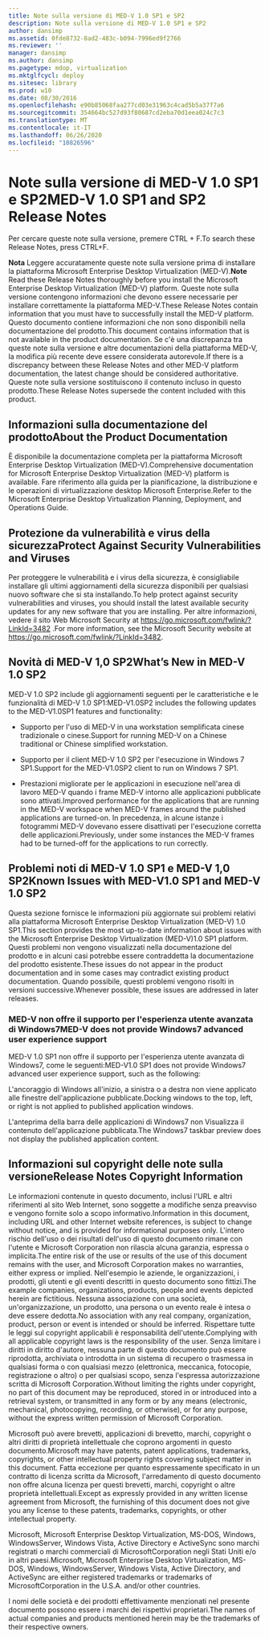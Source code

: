 ```yaml
---
title: Note sulla versione di MED-V 1.0 SP1 e SP2
description: Note sulla versione di MED-V 1.0 SP1 e SP2
author: dansimp
ms.assetid: 0fde8732-8ad2-483c-b094-7996ed9f2766
ms.reviewer: ''
manager: dansimp
ms.author: dansimp
ms.pagetype: mdop, virtualization
ms.mktglfcycl: deploy
ms.sitesec: library
ms.prod: w10
ms.date: 08/30/2016
ms.openlocfilehash: e90b85068faa277cd03e31963c4cad5b5a37f7a6
ms.sourcegitcommit: 354664bc527d93f80687cd2eba70d1eea024c7c3
ms.translationtype: MT
ms.contentlocale: it-IT
ms.lasthandoff: 06/26/2020
ms.locfileid: "10826596"
---
```

# <span data-ttu-id="9e3f1-103">Note sulla versione di MED-V 1.0 SP1 e SP2</span><span class="sxs-lookup"><span data-stu-id="9e3f1-103">MED-V 1.0 SP1 and SP2 Release Notes</span></span>


<span data-ttu-id="9e3f1-104">Per cercare queste note sulla versione, premere CTRL + F.</span><span class="sxs-lookup"><span data-stu-id="9e3f1-104">To search these Release Notes, press CTRL+F.</span></span>

<span data-ttu-id="9e3f1-105">**Nota**  Leggere accuratamente queste note sulla versione prima di installare la piattaforma Microsoft Enterprise Desktop Virtualization (MED-V).</span><span class="sxs-lookup"><span data-stu-id="9e3f1-105">**Note** Read these Release Notes thoroughly before you install the Microsoft Enterprise Desktop Virtualization (MED-V) platform.</span></span> <span data-ttu-id="9e3f1-106">Queste note sulla versione contengono informazioni che devono essere necessarie per installare correttamente la piattaforma MED-V.</span><span class="sxs-lookup"><span data-stu-id="9e3f1-106">These Release Notes contain information that you must have to successfully install the MED-V platform.</span></span> <span data-ttu-id="9e3f1-107">Questo documento contiene informazioni che non sono disponibili nella documentazione del prodotto.</span><span class="sxs-lookup"><span data-stu-id="9e3f1-107">This document contains information that is not available in the product documentation.</span></span> <span data-ttu-id="9e3f1-108">Se c'è una discrepanza tra queste note sulla versione e altre documentazioni della piattaforma MED-V, la modifica più recente deve essere considerata autorevole.</span><span class="sxs-lookup"><span data-stu-id="9e3f1-108">If there is a discrepancy between these Release Notes and other MED-V platform documentation, the latest change should be considered authoritative.</span></span> <span data-ttu-id="9e3f1-109">Queste note sulla versione sostituiscono il contenuto incluso in questo prodotto.</span><span class="sxs-lookup"><span data-stu-id="9e3f1-109">These Release Notes supersede the content included with this product.</span></span>

 

## <span data-ttu-id="9e3f1-110">Informazioni sulla documentazione del prodotto</span><span class="sxs-lookup"><span data-stu-id="9e3f1-110">About the Product Documentation</span></span>


<span data-ttu-id="9e3f1-111">È disponibile la documentazione completa per la piattaforma Microsoft Enterprise Desktop Virtualization (MED-V).</span><span class="sxs-lookup"><span data-stu-id="9e3f1-111">Comprehensive documentation for Microsoft Enterprise Desktop Virtualization (MED-V) platform is available.</span></span> <span data-ttu-id="9e3f1-112">Fare riferimento alla guida per la pianificazione, la distribuzione e le operazioni di virtualizzazione desktop Microsoft Enterprise.</span><span class="sxs-lookup"><span data-stu-id="9e3f1-112">Refer to the Microsoft Enterprise Desktop Virtualization Planning, Deployment, and Operations Guide.</span></span>

## <span data-ttu-id="9e3f1-113">Protezione da vulnerabilità e virus della sicurezza</span><span class="sxs-lookup"><span data-stu-id="9e3f1-113">Protect Against Security Vulnerabilities and Viruses</span></span>


<span data-ttu-id="9e3f1-114">Per proteggere le vulnerabilità e i virus della sicurezza, è consigliabile installare gli ultimi aggiornamenti della sicurezza disponibili per qualsiasi nuovo software che si sta installando.</span><span class="sxs-lookup"><span data-stu-id="9e3f1-114">To help protect against security vulnerabilities and viruses, you should install the latest available security updates for any new software that you are installing.</span></span> <span data-ttu-id="9e3f1-115">Per altre informazioni, vedere il sito Web Microsoft Security at <https://go.microsoft.com/fwlink/?LinkId=3482> .</span><span class="sxs-lookup"><span data-stu-id="9e3f1-115">For more information, see the Microsoft Security website at <https://go.microsoft.com/fwlink/?LinkId=3482>.</span></span>

## <a href="" id="what-s-new-in-med-v-1-0-sp2"></a><span data-ttu-id="9e3f1-116">Novità di MED-V 1,0 SP2</span><span class="sxs-lookup"><span data-stu-id="9e3f1-116">What’s New in MED-V 1.0 SP2</span></span>


<span data-ttu-id="9e3f1-117">MED-V 1.0 SP2 include gli aggiornamenti seguenti per le caratteristiche e le funzionalità di MED-V 1.0 SP1:</span><span class="sxs-lookup"><span data-stu-id="9e3f1-117">MED-V1.0SP2 includes the following updates to the MED-V1.0SP1 features and functionality:</span></span>

-   <span data-ttu-id="9e3f1-118">Supporto per l'uso di MED-V in una workstation semplificata cinese tradizionale o cinese.</span><span class="sxs-lookup"><span data-stu-id="9e3f1-118">Support for running MED-V on a Chinese traditional or Chinese simplified workstation.</span></span>

-   <span data-ttu-id="9e3f1-119">Supporto per il client MED-V 1.0 SP2 per l'esecuzione in Windows 7 SP1.</span><span class="sxs-lookup"><span data-stu-id="9e3f1-119">Support for the MED-V1.0SP2 client to run on Windows 7 SP1.</span></span>

-   <span data-ttu-id="9e3f1-120">Prestazioni migliorate per le applicazioni in esecuzione nell'area di lavoro MED-V quando i frame MED-V intorno alle applicazioni pubblicate sono attivati.</span><span class="sxs-lookup"><span data-stu-id="9e3f1-120">Improved performance for the applications that are running in the MED-V workspace when MED-V frames around the published applications are turned-on.</span></span> <span data-ttu-id="9e3f1-121">In precedenza, in alcune istanze i fotogrammi MED-V dovevano essere disattivati per l'esecuzione corretta delle applicazioni.</span><span class="sxs-lookup"><span data-stu-id="9e3f1-121">Previously, under some instances the MED-V frames had to be turned-off for the applications to run correctly.</span></span>

## <span data-ttu-id="9e3f1-122">Problemi noti di MED-V 1.0 SP1 e MED-V 1,0 SP2</span><span class="sxs-lookup"><span data-stu-id="9e3f1-122">Known Issues with MED-V1.0 SP1 and MED-V 1.0 SP2</span></span>


<span data-ttu-id="9e3f1-123">Questa sezione fornisce le informazioni più aggiornate sui problemi relativi alla piattaforma Microsoft Enterprise Desktop Virtualization (MED-V) 1.0 SP1.</span><span class="sxs-lookup"><span data-stu-id="9e3f1-123">This section provides the most up-to-date information about issues with the Microsoft Enterprise Desktop Virtualization (MED-V)1.0 SP1 platform.</span></span> <span data-ttu-id="9e3f1-124">Questi problemi non vengono visualizzati nella documentazione del prodotto e in alcuni casi potrebbe essere contraddetta la documentazione del prodotto esistente.</span><span class="sxs-lookup"><span data-stu-id="9e3f1-124">These issues do not appear in the product documentation and in some cases may contradict existing product documentation.</span></span> <span data-ttu-id="9e3f1-125">Quando possibile, questi problemi vengono risolti in versioni successive.</span><span class="sxs-lookup"><span data-stu-id="9e3f1-125">Whenever possible, these issues are addressed in later releases.</span></span>

### <span data-ttu-id="9e3f1-126">MED-V non offre il supporto per l'esperienza utente avanzata di Windows7</span><span class="sxs-lookup"><span data-stu-id="9e3f1-126">MED-V does not provide Windows7 advanced user experience support</span></span>

<span data-ttu-id="9e3f1-127">MED-V 1.0 SP1 non offre il supporto per l'esperienza utente avanzata di Windows7, come le seguenti:</span><span class="sxs-lookup"><span data-stu-id="9e3f1-127">MED-V1.0 SP1 does not provide Windows7 advanced user experience support, such as the following:</span></span>

<span data-ttu-id="9e3f1-128">L'ancoraggio di Windows all'inizio, a sinistra o a destra non viene applicato alle finestre dell'applicazione pubblicate.</span><span class="sxs-lookup"><span data-stu-id="9e3f1-128">Docking windows to the top, left, or right is not applied to published application windows.</span></span>

<span data-ttu-id="9e3f1-129">L'anteprima della barra delle applicazioni di Windows7 non Visualizza il contenuto dell'applicazione pubblicata.</span><span class="sxs-lookup"><span data-stu-id="9e3f1-129">The Windows7 taskbar preview does not display the published application content.</span></span>

## <span data-ttu-id="9e3f1-130">Informazioni sul copyright delle note sulla versione</span><span class="sxs-lookup"><span data-stu-id="9e3f1-130">Release Notes Copyright Information</span></span>


<span data-ttu-id="9e3f1-131">Le informazioni contenute in questo documento, inclusi l'URL e altri riferimenti al sito Web Internet, sono soggette a modifiche senza preavviso e vengono fornite solo a scopo informativo.</span><span class="sxs-lookup"><span data-stu-id="9e3f1-131">Information in this document, including URL and other Internet website references, is subject to change without notice, and is provided for informational purposes only.</span></span> <span data-ttu-id="9e3f1-132">L'intero rischio dell'uso o dei risultati dell'uso di questo documento rimane con l'utente e Microsoft Corporation non rilascia alcuna garanzia, espressa o implicita.</span><span class="sxs-lookup"><span data-stu-id="9e3f1-132">The entire risk of the use or results of the use of this document remains with the user, and Microsoft Corporation makes no warranties, either express or implied.</span></span> <span data-ttu-id="9e3f1-133">Nell'esempio le aziende, le organizzazioni, i prodotti, gli utenti e gli eventi descritti in questo documento sono fittizi.</span><span class="sxs-lookup"><span data-stu-id="9e3f1-133">The example companies, organizations, products, people and events depicted herein are fictitious.</span></span> <span data-ttu-id="9e3f1-134">Nessuna associazione con una società, un'organizzazione, un prodotto, una persona o un evento reale è intesa o deve essere dedotta.</span><span class="sxs-lookup"><span data-stu-id="9e3f1-134">No association with any real company, organization, product, person or event is intended or should be inferred.</span></span> <span data-ttu-id="9e3f1-135">Rispettare tutte le leggi sul copyright applicabili è responsabilità dell'utente.</span><span class="sxs-lookup"><span data-stu-id="9e3f1-135">Complying with all applicable copyright laws is the responsibility of the user.</span></span> <span data-ttu-id="9e3f1-136">Senza limitare i diritti in diritto d'autore, nessuna parte di questo documento può essere riprodotta, archiviata o introdotta in un sistema di recupero o trasmessa in qualsiasi forma o con qualsiasi mezzo (elettronica, meccanica, fotocopie, registrazione o altro) o per qualsiasi scopo, senza l'espressa autorizzazione scritta di Microsoft Corporation.</span><span class="sxs-lookup"><span data-stu-id="9e3f1-136">Without limiting the rights under copyright, no part of this document may be reproduced, stored in or introduced into a retrieval system, or transmitted in any form or by any means (electronic, mechanical, photocopying, recording, or otherwise), or for any purpose, without the express written permission of Microsoft Corporation.</span></span>

<span data-ttu-id="9e3f1-137">Microsoft può avere brevetti, applicazioni di brevetto, marchi, copyright o altri diritti di proprietà intellettuale che coprono argomenti in questo documento.</span><span class="sxs-lookup"><span data-stu-id="9e3f1-137">Microsoft may have patents, patent applications, trademarks, copyrights, or other intellectual property rights covering subject matter in this document.</span></span> <span data-ttu-id="9e3f1-138">Fatta eccezione per quanto espressamente specificato in un contratto di licenza scritta da Microsoft, l'arredamento di questo documento non offre alcuna licenza per questi brevetti, marchi, copyright o altre proprietà intellettuali.</span><span class="sxs-lookup"><span data-stu-id="9e3f1-138">Except as expressly provided in any written license agreement from Microsoft, the furnishing of this document does not give you any license to these patents, trademarks, copyrights, or other intellectual property.</span></span>



<span data-ttu-id="9e3f1-139">Microsoft, Microsoft Enterprise Desktop Virtualization, MS-DOS, Windows, WindowsServer, Windows Vista, Active Directory e ActiveSync sono marchi registrati o marchi commerciali di MicrosoftCorporation negli Stati Uniti e/o in altri paesi.</span><span class="sxs-lookup"><span data-stu-id="9e3f1-139">Microsoft, Microsoft Enterprise Desktop Virtualization, MS-DOS, Windows, WindowsServer, Windows Vista, Active Directory, and ActiveSync are either registered trademarks or trademarks of MicrosoftCorporation in the U.S.A. and/or other countries.</span></span>

<span data-ttu-id="9e3f1-140">I nomi delle società e dei prodotti effettivamente menzionati nel presente documento possono essere i marchi dei rispettivi proprietari.</span><span class="sxs-lookup"><span data-stu-id="9e3f1-140">The names of actual companies and products mentioned herein may be the trademarks of their respective owners.</span></span>

 

 





